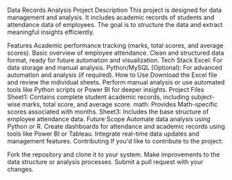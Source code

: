 Data Records Analysis
Project Description
This project is designed for data management and analysis. It includes academic records of students and attendance data of employees. The goal is to structure the data and extract meaningful insights efficiently.

Features
Academic performance tracking (marks, total scores, and average scores).
Basic overview of employee attendance.
Clean and structured data format, ready for future automation and visualization.
Tech Stack
Excel: For data storage and manual analysis.
Python/MySQL (Optional): For advanced automation and analysis (if required).
How to Use
Download the Excel file and review the individual sheets.
Perform manual analysis or use automated tools like Python scripts or Power BI for deeper insights.
Project Files
Sheet1: Contains complete student academic records, including subject-wise marks, total score, and average score.
math: Provides Math-specific scores associated with months.
Sheet3: Includes the base structure of employee attendance data.
Future Scope
Automate data analysis using Python or R.
Create dashboards for attendance and academic records using tools like Power BI or Tableau.
Integrate real-time data updates and management features.
Contributing
If you'd like to contribute to the project:

Fork the repository and clone it to your system.
Make improvements to the data structure or analysis processes.
Submit a pull request with your changes.








